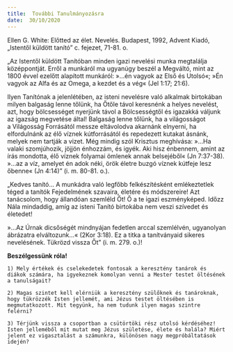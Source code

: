 ```yaml
---
title:  További Tanulmányozásra
date:  30/10/2020
---
```


Ellen G. White: Előtted az élet. Nevelés. Budapest, 1992, Advent Kiadó, „Istentől küldött tanító” c. fejezet, 71-81. o.

„Az Istentől küldött Tanítóban minden igazi nevelési munka megtalálja középpontját. Erről a munkáról ma ugyanúgy beszél a Megváltó, mint az 1800 évvel ezelőtt alapított munkáról: »…én vagyok az Első és Utolsó«; »Én vagyok az Alfa és az Omega, a kezdet és a vég« (Jel 1:17; 21:6).

Ilyen Tanítónak a jelenlétében, az isteni nevelésre való alkalmak birtokában milyen balgaság lenne tőlünk, ha Őtőle távol keresnénk a helyes nevelést, azt, hogy bölcsességet nyerjünk távol a Bölcsességtől és igazakká váljunk az igazság megvetése által! Balgaság lenne tőlünk, ha a világosságot a Világosság Forrásától messze eltávolodva akarnánk elnyerni, ha elfordulnánk az élő víznek kútforrásától és repedezett kutakat ásnánk, melyek nem tartják a vizet. Még mindig szól Krisztus meghívása: »…Ha valaki szomjúhozik, jöjjön énhozzám, és igyék. Aki hisz énbennem, amint az írás mondotta, élő víznek folyamai ömlenek annak belsejéből« (Jn 7:37-38). »…az a víz, amelyet én adok néki, örök életre buzgó víznek kútfeje lesz őbenne« (Jn 4:14)” (i. m. 80-81. o.).

„Kedves tanító… A munkádra való legfőbb felkészítésként emlékeztetlek téged a tanítók Fejedelmének szavaira, életére és módszereire! Azt tanácsolom, hogy állandóan szemléld Őt! Ő a te igazi eszményképed. Időzz Nála mindaddig, amíg az isteni Tanító birtokába nem veszi szívedet és életedet!

»…Az Úrnak dicsőségét mindnyájan fedetlen arccal szemlélvén, ugyanolyan ábrázatra elváltozunk…« (2Kor 3:18). Ez a titka a tanítványaid sikeres nevelésének. Tükrözd vissza Őt” (i. m. 279. o.)!

**Beszélgessünk róla!**

`1) Mely értékek és cselekedetek fontosak a keresztény tanárok és diákok számára, ha igyekeznek komolyan venni a Mester testet öltésének a tanulságait?`

`2) Magas szintet kell elérniük a keresztény szülőknek és tanároknak, hogy tükrözzék Isten jellemét, ami Jézus testet öltésében is megmutatkozott. Mit tegyünk, ha nem tudunk ilyen magas szintre felérni?`

`3) Térjünk vissza a csoportban a csütörtöki rész utolsó kérdéséhez! Isten jelleméből mit mutat meg Jézus születése, élete és halála? Miért jelent ez vigasztalást a számunkra, különösen nagy megpróbáltatások idején? `